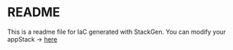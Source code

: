 # README
This is a readme file for IaC generated with StackGen.
You can modify your appStack -> [here](http://main.dev.stackgen.com/appstacks/27742306-a58d-4c1c-8fa4-0605941eb307)
